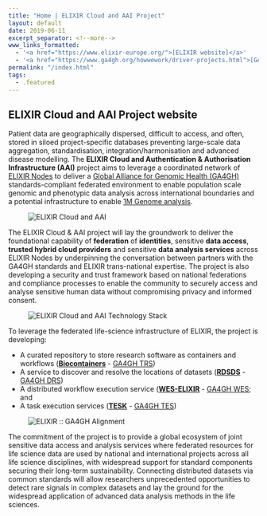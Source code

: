 ```yaml
---
title: "Home | ELIXIR Cloud and AAI Project"
layout: default
date: 2019-06-11
excerpt_separator: <!--more-->
www_links_formatted:
  - '<a href="https://www.elixir-europe.org/">[ELIXIR website]</a>'
  - '<a href="https://www.ga4gh.org/howwework/driver-projects.html">[GA4GH Driver Projects]</a>'
permalink: "/index.html"
tags:
  - .featured
---
```


## ELIXIR Cloud and AAI Project website

Patient data are geographically dispersed, difficult to access, and often, stored in siloed project-specific databases preventing large-scale data aggregation, standardisation, integration/harmonisation and advanced disease modelling. The **ELIXIR Cloud and Authentication & Authorisation Infrastructure (AAI)** project aims to leverage a coordinated network of [ELIXIR Nodes](https://elixir-europe.org/about-us/who-we-are/nodes) to deliver a [Global Alliance for Genomic Health (GA4GH)](https://www.ga4gh.org/) standards-compliant federated environment to enable population scale genomic and phenotypic data analysis across international boundaries and a potential infrastructure to enable [1M Genome analysis](https://ec.europa.eu/digital-single-market/en/news/towards-access-least-1-million-genomes-eu-2022-1-year).

<figure>
<img src="{{ 'assets' | relative_url }}/img/ELIXIR-Cloud-AAI.png" alt="ELIXIR Cloud and AAI"/>
</figure>

<!--more-->

The ELIXIR Cloud & AAI project will lay the groundwork to deliver the foundational capability of **federation** of __identities__, sensitive __data access__, __trusted hybrid cloud providers__ and sensitive __data analysis services__ across ELIXIR Nodes by underpinning the conversation between partners with the GA4GH standards and ELIXIR trans-national expertise. The project is also developing a security and trust framework based on national federations and compliance processes to enable the community to securely access and analyse sensitive human data without compromising privacy and informed consent.

<figure>
<img src="{{ 'assets' | relative_url }}/img/ELIXIR-Cloud-AAI-Technology-Stack.png" alt="ELIXIR Cloud and AAI Technology Stack"/>
</figure>

To leverage the federated life-science infrastructure of ELIXIR, the project is developing:
* A curated repository to store research software as containers and workflows ([**Biocontainers**](http://biocontainers.pro) - [GA4GH TRS](https://github.com/ga4gh/tool-registry-service-schemas))
* A service to discover and resolve the locations of datasets ([**RDSDS**]() - [GA4GH DRS](https://github.com/ga4gh/data-repository-service-schemas))
* A distributed workflow execution service ([**WES-ELIXIR**](https://github.com/ga4gh/tool-registry-service-schemas) - [GA4GH WES](https://github.com/ga4gh/workflow-execution-service-schemas); and
* A task execution services ([**TESK**](https://github.com/EMBL-EBI-TSI/TESK) - [GA4GH TES](https://github.com/ga4gh/task-execution-service-schemas))

<figure>
<img src="{{ 'assets' | relative_url }}/img/ELIXIR-GA4GH-Alignment.png" alt="ELIXIR :: GA4GH Alignment"/>
</figure>

The commitment of the project is to provide a global ecosystem of joint sensitive data access and analysis services where federated resources for life science data are used by national and international projects across all life science disciplines, with widespread support for standard components securing their long-term sustainability. Connecting distributed datasets via common standards will allow researchers unprecedented opportunities to detect rare signals in complex datasets and lay the ground for the widespread application of advanced data analysis methods in the life sciences.
